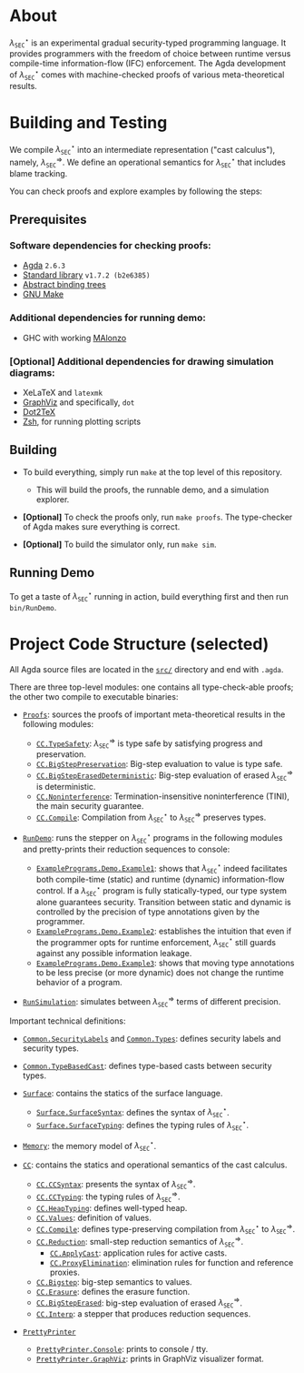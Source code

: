 # About

$\lambda_{\mathtt{SEC}}^\star$ is an experimental gradual security-typed programming language.
It provides programmers with the freedom of choice between runtime versus compile-time
information-flow (IFC) enforcement.
The Agda development of $\lambda_{\mathtt{SEC}}^\star$ comes with machine-checked proofs of
various meta-theoretical results.

# Building and Testing

We compile $\lambda_{\mathtt{SEC}}^\star$ into an intermediate representation ("cast calculus"),
namely, $\lambda_{\mathtt{SEC}}^\Rightarrow$. We define an operational semantics for
$\lambda_{\mathtt{SEC}}^\star$ that includes blame tracking.

You can check proofs and explore examples by following the steps:

## Prerequisites

### Software dependencies for checking proofs:

- [Agda](https://wiki.portal.chalmers.se/agda) `2.6.3`
- [Standard library](https://github.com/agda/agda-stdlib) `v1.7.2 (b2e6385)`
- [Abstract binding trees](https://github.com/jsiek/abstract-binding-trees/)
- [GNU Make](https://www.gnu.org/software/make/)

### Additional dependencies for running demo:

- GHC with working [MAlonzo](https://wiki.portal.chalmers.se/agda/Docs/MAlonzo)

### [Optional] Additional dependencies for drawing simulation diagrams:

- XeLaTeX and `latexmk`
- [GraphViz](https://graphviz.org/) and specifically, `dot`
- [Dot2TeX](https://dot2tex.readthedocs.io/en/latest/)
- [Zsh](https://www.zsh.org/), for running plotting scripts

## Building

+ To build everything, simply run `make` at the top level of this repository.
    - This will build the proofs, the runnable demo, and a simulation explorer.

+ **[Optional]** To check the proofs only, run `make proofs`.
  The type-checker of Agda makes sure everything is correct.

+ **[Optional]** To build the simulator only, run `make sim`.

## Running Demo

To get a taste of $\lambda_{\mathtt{SEC}}^\star$ running in action,
build everything first and then run `bin/RunDemo`.

# Project Code Structure (selected)

All Agda source files are located in the [`src/`](./src) directory
and end with `.agda`.

There are three top-level modules: one contains all type-check-able proofs;
the other two compile to executable binaries:

+ [`Proofs`](./src/Proofs.agda): sources the proofs of important meta-theoretical results
  in the following modules:
  - [`CC.TypeSafety`](./src/CC/TypeSafety.agda):
    $\lambda_{\mathtt{SEC}}^\Rightarrow$ is type safe by
    satisfying progress and preservation.
  - [`CC.BigStepPreservation`](./src/CC/BigStepPreservation.agda):
    Big-step evaluation to value is type safe.
  - [`CC.BigStepErasedDeterministic`](./src/CC/BigStepErasedDeterministic.agda):
    Big-step evaluation of erased
    $\lambda_{\mathtt{SEC}}^\Rightarrow$ is deterministic.
  - [`CC.Noninterference`](./src/CC/Noninterference.agda):
    Termination-insensitive noninterference (TINI), the main security guarantee.
  - [`CC.Compile`](./src/CC/Compile.agda):
    Compilation from $\lambda_{\mathtt{SEC}}^\star$
    to $\lambda_{\mathtt{SEC}}^\Rightarrow$ preserves types.

+ [`RunDemo`](./src/RunDemo.agda): runs the stepper on $\lambda_{\mathtt{SEC}}^\star$
  programs in the following modules and pretty-prints their reduction
  sequences to console:
  - [`ExamplePrograms.Demo.Example1`](./src/ExamplePrograms/Demo/Example1.agda):
    shows that $\lambda_{\mathtt{SEC}}^\star$ indeed facilitates both compile-time
    (static) and runtime (dynamic) information-flow control.
    If a $\lambda_{\mathtt{SEC}}^\star$ program is fully statically-typed,
    our type system alone guarantees security. Transition between
    static and dynamic is controlled by the precision of type annotations
    given by the programmer.
  - [`ExamplePrograms.Demo.Example2`](./src/ExamplePrograms/Demo/Example2.agda):
    establishes the intuition that even if the programmer opts for runtime enforcement,
    $\lambda_{\mathtt{SEC}}^\star$ still guards against any possible
    information leakage.
  - [`ExamplePrograms.Demo.Example3`](./src/ExamplePrograms/Demo/Example3.agda):
    shows that moving type annotations to be less precise (or more dynamic) does not
    change the runtime behavior of a program.

+ [`RunSimulation`](./src/RunSimulation.agda): simulates between
  $\lambda_{\mathtt{SEC}}^\Rightarrow$ terms of different precision.

Important technical definitions:

+ [`Common.SecurityLabels`](./src/Common/SecurityLabels.agda) and [`Common.Types`](./src/Common/Types.agda):
  defines security labels and security types.
+ [`Common.TypeBasedCast`](./src/Common/TypeBasedCast.agda):
  defines type-based casts between security types.

+ [`Surface`](./src/Surface): contains the statics of the surface language.
  - [`Surface.SurfaceSyntax`](./src/Surface/SurfaceSyntax.agda):
    defines the syntax of $\lambda_{\mathtt{SEC}}^\star$.
  - [`Surface.SurfaceTyping`](./src/Surface/SurfaceTyping.agda):
    defines the typing rules of $\lambda_{\mathtt{SEC}}^\star$.

+ [`Memory`](./src/Memory): the memory model of $\lambda_{\mathtt{SEC}}^\star$.

+ [`CC`](./src/CC): contains the statics and operational semantics of
  the cast calculus.
  - [`CC.CCSyntax`](./src/CC/CCSyntax.agda):
    presents the syntax of $\lambda_{\mathtt{SEC}}^\Rightarrow$.
  - [`CC.CCTyping`](./src/CC/CCTyping.agda):
    the typing rules of $\lambda_{\mathtt{SEC}}^\Rightarrow$.
  - [`CC.HeapTyping`](./src/CC/HeapTyping.agda): defines well-typed heap.
  - [`CC.Values`](./src/CC/Values.agda): definition of values.
  - [`CC.Compile`](./src/CC/Compile.agda):
    defines type-preserving compilation from $\lambda_{\mathtt{SEC}}^\star$ to
    $\lambda_{\mathtt{SEC}}^\Rightarrow$.
  - [`CC.Reduction`](./src/CC/Reduction.agda):
    small-step reduction semantics of $\lambda_{\mathtt{SEC}}^\Rightarrow$.
    + [`CC.ApplyCast`](./src/CC/ApplyCast.agda):
      application rules for active casts.
    + [`CC.ProxyElimination`](./src/CC/ProxyElimination.agda):
      elimination rules for function and reference proxies.
  - [`CC.Bigstep`](./src/CC/BigStep.agda):
    big-step semantics to values.
  - [`CC.Erasure`](./src/CC/Erasure.agda):
    defines the erasure function.
  - [`CC.BigStepErased`](./src/CC/BigStepErased.agda):
    big-step evaluation of erased $\lambda_{\mathtt{SEC}}^\Rightarrow$.
  - [`CC.Interp`](./src/CC/Interp.agda): a stepper that produces reduction sequences.

+ [`PrettyPrinter`](./src/PrettyPrinter)
  - [`PrettyPrinter.Console`](./src/PrettyPrinter/Console):
    prints to console / tty.
  - [`PrettyPrinter.GraphViz`](./src/PrettyPrinter/GraphViz):
    prints in GraphViz visualizer format.
